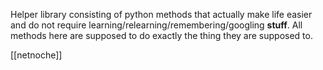 Helper library consisting of python methods that actually make life easier
and do not require learning/relearning/remembering/googling **stuff**.
All methods here are supposed to do exactly the thing they are supposed to.


[[netnoche]]
